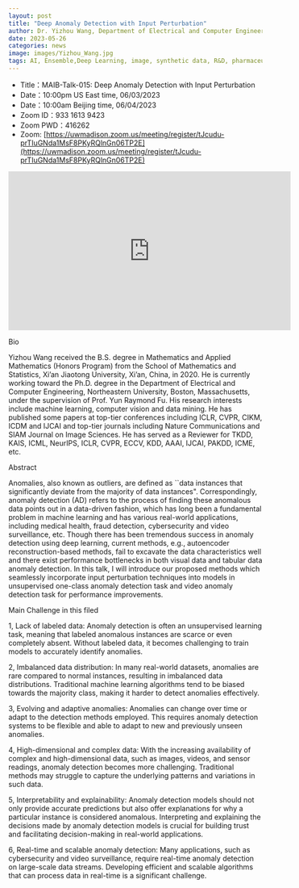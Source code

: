 ```yaml
---
layout: post
title: "Deep Anomaly Detection with Input Perturbation"
author: Dr. Yizhou Wang, Department of Electrical and Computer Engineering, Northeastern University, Boston, Massachusetts
date: 2023-05-26
categories: news
image: images/Yizhou_Wang.jpg
tags: AI, Ensemble,Deep Learning, image, synthetic data, R&D, pharmaceutical, biomedicine
---
```


- Title：MAIB-Talk-015: Deep Anomaly Detection with Input Perturbation
- Date：10:00pm US East time, 06/03/2023
- Date：10:00am Beijing time, 06/04/2023
- Zoom  ID：933 1613 9423
- Zoom PWD：416262
- Zoom: [https://uwmadison.zoom.us/meeting/register/tJcudu-prTIuGNda1MsF8PKyRQlnGn06TP2E](https://uwmadison.zoom.us/meeting/register/tJcudu-prTIuGNda1MsF8PKyRQlnGn06TP2E)

<p align="center">
<iframe width="560" height="315" src="https://www.youtube.com/embed/YC1GhRFNs8U" title="YouTube video player" frameborder="0" allow="accelerometer; autoplay; clipboard-write; encrypted-media; gyroscope; picture-in-picture" allowfullscreen></iframe>
</p>

Bio

Yizhou Wang received the B.S. degree in Mathematics and Applied Mathematics (Honors Program) from the School of Mathematics and Statistics, Xi’an Jiaotong University, Xi’an, China, in 2020. He is currently working toward the Ph.D. degree in the Department of Electrical and Computer Engineering, Northeastern University, Boston, Massachusetts, under the supervision of Prof. Yun Raymond Fu. His research interests include machine learning, computer vision and data mining. He has published some papers at top-tier conferences including ICLR, CVPR, CIKM, ICDM and IJCAI and top-tier journals including Nature Communications and SIAM Journal on Image Sciences. He has served as a Reviewer for TKDD, KAIS, ICML, NeurIPS, ICLR, CVPR, ECCV, KDD, AAAI, IJCAI, PAKDD, ICME, etc.

Abstract

Anomalies, also known as outliers, are defined as ``data instances that significantly deviate from the majority of data instances". Correspondingly, anomaly detection (AD) refers to the process of finding these anomalous data points out in a data-driven fashion, which has long been a fundamental problem in machine learning and has various real-world applications, including medical health, fraud detection, cybersecurity and video surveillance, etc. Though there has been tremendous success in anomaly detection using deep learning, current methods, e.g., autoencoder reconstruction-based methods, fail to excavate the data characteristics well and there exist performance bottlenecks in both visual data and tabular data anomaly detection. In this talk, I will introduce our proposed methods which seamlessly incorporate input perturbation techniques into models in unsupervised one-class anomaly detection task and video anomaly detection task for performance improvements.

Main Challenge in this filed

1, Lack of labeled data: Anomaly detection is often an unsupervised learning task, meaning that labeled anomalous instances are scarce or even completely absent. Without labeled data, it becomes challenging to train models to accurately identify anomalies.

2, Imbalanced data distribution: In many real-world datasets, anomalies are rare compared to normal instances, resulting in imbalanced data distributions. Traditional machine learning algorithms tend to be biased towards the majority class, making it harder to detect anomalies effectively.

3, Evolving and adaptive anomalies: Anomalies can change over time or adapt to the detection methods employed. This requires anomaly detection systems to be flexible and able to adapt to new and previously unseen anomalies.

4, High-dimensional and complex data: With the increasing availability of complex and high-dimensional data, such as images, videos, and sensor readings, anomaly detection becomes more challenging. Traditional methods may struggle to capture the underlying patterns and variations in such data.

5, Interpretability and explainability: Anomaly detection models should not only provide accurate predictions but also offer explanations for why a particular instance is considered anomalous. Interpreting and explaining the decisions made by anomaly detection models is crucial for building trust and facilitating decision-making in real-world applications.

6, Real-time and scalable anomaly detection: Many applications, such as cybersecurity and video surveillance, require real-time anomaly detection on large-scale data streams. Developing efficient and scalable algorithms that can process data in real-time is a significant challenge.